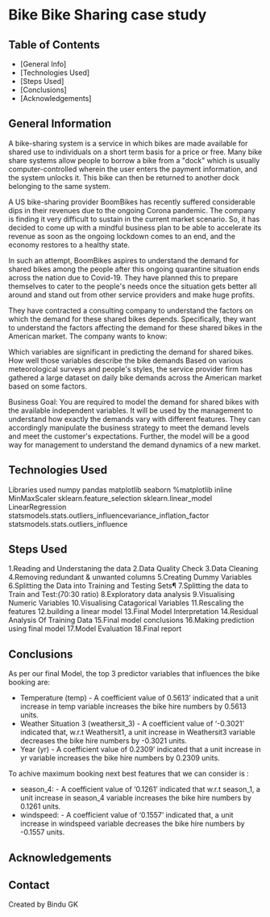# Bike Bike Sharing case study



## Table of Contents
* [General Info]
* [Technologies Used]
* [Steps Used]
* [Conclusions]
* [Acknowledgements]


## General Information
A bike-sharing system is a service in which bikes are made available for shared use to individuals on a short term basis for a price or free. Many bike share systems allow people to borrow a bike from a "dock" which is usually computer-controlled wherein the user enters the payment information, and the system unlocks it. This bike can then be returned to another dock belonging to the same system.

A US bike-sharing provider BoomBikes has recently suffered considerable dips in their revenues due to the ongoing Corona pandemic. The company is finding it very difficult to sustain in the current market scenario. So, it has decided to come up with a mindful business plan to be able to accelerate its revenue as soon as the ongoing lockdown comes to an end, and the economy restores to a healthy state.

In such an attempt, BoomBikes aspires to understand the demand for shared bikes among the people after this ongoing quarantine situation ends across the nation due to Covid-19. They have planned this to prepare themselves to cater to the people's needs once the situation gets better all around and stand out from other service providers and make huge profits.

They have contracted a consulting company to understand the factors on which the demand for these shared bikes depends. Specifically, they want to understand the factors affecting the demand for these shared bikes in the American market. The company wants to know:

Which variables are significant in predicting the demand for shared bikes. How well those variables describe the bike demands Based on various meteorological surveys and people's styles, the service provider firm has gathered a large dataset on daily bike demands across the American market based on some factors.

Business Goal: You are required to model the demand for shared bikes with the available independent variables. It will be used by the management to understand how exactly the demands vary with different features. They can accordingly manipulate the business strategy to meet the demand levels and meet the customer's expectations. Further, the model will be a good way for management to understand the demand dynamics of a new market.

## Technologies Used
Libraries used
numpy 
pandas
matplotlib
seaborn 
%matplotlib inline 
MinMaxScaler
sklearn.feature_selection
sklearn.linear_model LinearRegression
statsmodels.stats.outliers_influencevariance_inflation_factor
statsmodels.stats.outliers_influence 

## Steps Used
1.Reading and Understaning the data
2.Data Quality Check 
3.Data Cleaning
4.Removing redundant & unwanted columns
5.Creating Dummy Variables
6.Splitting the Data into Training and Testing Sets¶
7.Splitting the data to Train and Test:(70:30 ratio)
8.Exploratory data analysis
9.Visualising Numeric Variables
10.Visualising Catagorical Variables
11.Rescaling the features
12.building a linear model 
13.Final Model Interpretation
14.Residual Analysis Of Training Data
15.Final model conclusions
16.Making prediction using final model 
17.Model Evaluation
18.Final report


## Conclusions

As per our final Model, the top 3 predictor variables that influences the bike booking are:

* Temperature (temp) - A coefficient value of 0.5613’ indicated that a unit increase in temp variable increases the bike hire numbers by 0.5613 units.
* Weather Situation 3 (weathersit_3) - A coefficient value of ‘-0.3021’ indicated that, w.r.t Weathersit1, a unit increase in Weathersit3 variable decreases the bike hire numbers by -0.3021 units.
* Year (yr) - A coefficient value of 0.2309’ indicated that a unit increase in yr variable increases the bike hire numbers by 0.2309 units.


To achive maximum booking next best features that we can consider is : 

* season_4: - A coefficient value of ‘0.1261’ indicated that w.r.t season_1, a unit increase in season_4 variable increases the bike hire numbers by 0.1261 units.
* windspeed: - A coefficient value of ‘0.1557’ indicated that, a unit increase in windspeed variable decreases the bike hire numbers by  -0.1557 units.




## Acknowledgements


## Contact
Created by Bindu GK  

